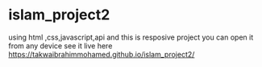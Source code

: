 # islam_project2
using html ,css,javascript,api
and this is resposive project you can open it from any device
see it live here https://takwaibrahimmohamed.github.io/islam_project2/
